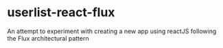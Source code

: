 # userlist-react-flux
An attempt to experiment with creating a new app using reactJS following the Flux architectural pattern
